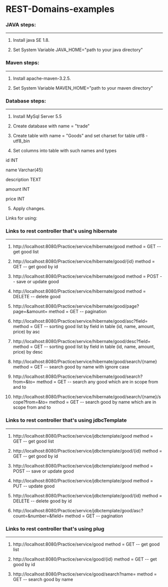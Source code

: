 # REST-Domains-examples



### JAVA steps:
***************************************************

1. Install java SE 1.8.

2. Set System Variable JAVA_HOME="path to your java directory"

### Maven steps:
***************************************************

1. Install apache-maven-3.2.5.

2. Set System Variable MAVEN_HOME="path to your maven directory"

### Database steps:
***************************************************

1. Install MySql Server 5.5

2. Create database with name = "trade"

3. Create table with name = "Goods" and set charset for table utf8 - utf8_bin

4. Set columns into table with such names and types

id INT

name Varchar(45)

description TEXT

amount INT

price INT

5. Apply changes.

Links for using:
### Links to rest controller that's using hibernate
***************************************************

1. http://localhost:8080/Practice/service/hibernate/good method = GET -- get good list 

2. http://localhost:8080/Practice/service/hibernate/good/{id} method = GET -- get good by id

3. http://localhost:8080/Practice/service/hibernate/good method = POST -- save or update good

4. http://localhost:8080/Practice/service/hibernate/good method = DELETE -- delete good

5. http://localhost:8080/Practice/service/hibernate/good/page?page=&amount= method = GET -- pagination

6. http://localhost:8080/Practice/service/hibernate/good/asc?field= method = GET -- sorting good list by
 field in table (id, name, amount, price) by asc
 
7. http://localhost:8080/Practice/service/hibernate/good/desc?field= method = GET -- sorting good list by
  field in table (id, name, amount, price) by desc
  
8. http://localhost:8080/Practice/service/hibernate/good/search/{name} method = GET -- search good by 
  name with ignore case

9. http://localhost:8080/Practice/service/hibernate/good/search?from=&to= method = GET -- search any good which
  are in scope from and to
  
10. http://localhost:8080/Practice/service/hibernate/good/search/{name}/scope?from=&to= method = GET
 -- search good by name which are in scope from and to
 
### Links to rest controller that's using jdbcTemplate
***************************************************

1. http://localhost:8080/Practice/service/jdbctemplate/good method = GET -- get good list 

2. http://localhost:8080/Practice/service/jdbctemplate/good/{id} method = GET -- get good by id

3. http://localhost:8080/Practice/service/jdbctemplate/good method = POST -- save or update good

4. http://localhost:8080/Practice/service/jdbctemplate/good method = PUT -- update good

5. http://localhost:8080/Practice/service/jdbctemplate/good/{id} method = DELETE -- delete good by id

6. http://localhost:8080/Practice/service/jdbctemplate/good/asc?count=&number=&field= method = GET --
 pagination
 
### Links to rest controller that's using plug
***************************************************

1. http://localhost:8080/Practice/service/good method = GET -- get good list 

2. http://localhost:8080/Practice/service/good/{id} method = GET -- get good by id

3. http://localhost:8080/Practice/service/good/search?name= method = GET -- search good by name